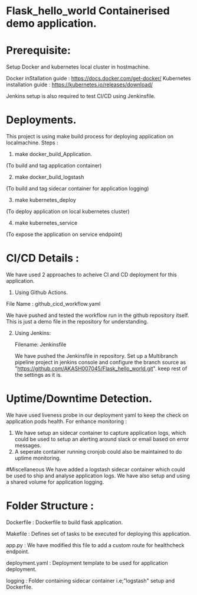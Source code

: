 # Flask_hello_world Containerised demo application.

# Prerequisite:
Setup Docker and kubernetes local cluster in hostmachine.

Docker inStallation guide : https://docs.docker.com/get-docker/
Kubernetes installation guide : https://kubernetes.io/releases/download/

Jenkins setup is also required to test CI/CD using Jenkinsfile.


# Deployments.
This project is using make build process for deploying application on localmachine.
Steps :
1. make docker_build_Application.

(To build and tag application container)

2. make docker_build_logstash

(To build and tag sidecar container for application logging)

3. make kubernetes_deploy

(To deploy application on local kubernetes cluster)

4. make kubernetes_service

(To expose the application on service endpoint)


# CI/CD Details : 
We have used 2 approaches to acheive CI and CD deployment for this application.

1. Using Github Actions.

File Name : github_cicd_workflow.yaml

We have pushed and tested the workflow run in the github repository itself. This is just a demo file in the repository for understanding.

2. Using Jenkins:

   Filename: Jenkinsfile

   We have pushed the Jenkinsfile in repository. Set up a Multibranch pipeline project in jenkins console and configure the branch source as       "https://github.com/AKASH007045/Flask_hello_world.git". 
   keep rest of the settings as it is.

# Uptime/Downtime Detection.
We have used liveness probe in our deployment yaml to keep the check on application pods health.
For enhance monitoring : 
1. We have setup an sidecar container to capture application logs, which could be used to setup an alerting around slack or email based on error messages.
2. A seperate container running cronjob could also be maintained to do uptime monitoring.

#Miscellaneous
We have added a logstash sidecar container which could be used to ship and analyse application logs. We have also setup and using a shared volume for application logging.

# Folder Structure :
Dockerfile : Dockerfile to build flask application.

Makefile : Defines set of tasks to be executed for deploying this application.

app.py : We have modified this file to add a custom route for healthcheck endpoint.

deployment.yaml : Deployment template to be used for application deployment.


logging : Folder containing sidecar container i.e;"logstash" setup and Dockerfile.
